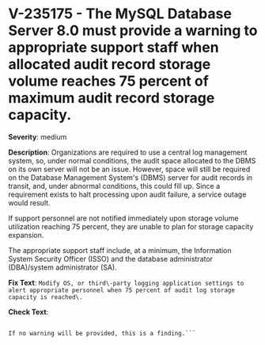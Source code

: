 # V-235175 - The MySQL Database Server 8.0 must provide a warning to appropriate support staff when allocated audit record storage volume reaches 75 percent of maximum audit record storage capacity.

**Severity**: medium

**Description**:
Organizations are required to use a central log management system, so, under normal conditions, the audit space allocated to the DBMS on its own server will not be an issue. However, space will still be required on the Database Management System's (DBMS) server for audit records in transit, and, under abnormal conditions, this could fill up. Since a requirement exists to halt processing upon audit failure, a service outage would result.

If support personnel are not notified immediately upon storage volume utilization reaching 75 percent, they are unable to plan for storage capacity expansion. 

The appropriate support staff include, at a minimum, the Information System Security Officer (ISSO) and the database administrator (DBA)/system administrator (SA).

**Fix Text**:
```Modify OS, or third\-party logging application settings to alert appropriate personnel when 75 percent of audit log storage capacity is reached\.```

**Check Text**:
```Review OS, or third-party logging application settings to determine whether a warning will be provided when 75 percent of DBMS audit log storage capacity is reached.

If no warning will be provided, this is a finding.```
